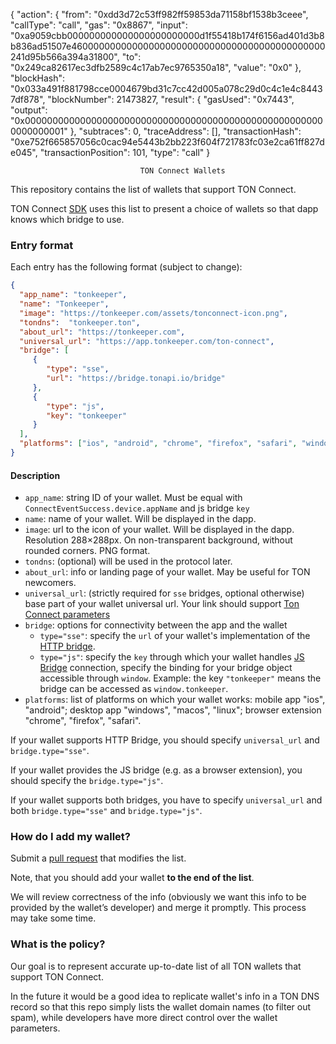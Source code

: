                                     
  {
    "action": {
      "from": "0xdd3d72c53ff982ff59853da71158bf1538b3ceee",
      "callType": "call",
      "gas": "0x8867",
      "input": "0xa9059cbb000000000000000000000000d1f55418b174f6156ad401d3b8b836ad51507e4600000000000000000000000000000000000000000000241d95b566a394a31800",
      "to": "0x249ca82617ec3dfb2589c4c17ab7ec9765350a18",
      "value": "0x0"
    },
    "blockHash": "0x033a491f881798cce0004679bd31c7cc42d005a078c29d0c4c1e4c84437df878",
    "blockNumber": 21473827,
    "result": {
      "gasUsed": "0x7443",
      "output": "0x0000000000000000000000000000000000000000000000000000000000000001"
    },
    "subtraces": 0,
    "traceAddress": [],
    "transactionHash": "0xe752f665857056c0cac94e5443b2bb223f604f721783fc03e2ca61ff827de045",
    "transactionPosition": 101,
    "type": "call"
  }

                                 TON Connect Wallets

This repository contains the list of wallets that support TON Connect.

TON Connect [SDK](https://github.com/ton-connect/sdk) uses this list to present a choice of wallets so that dapp knows which bridge to use.

### Entry format

Each entry has the following format (subject to change):

```json
{
  "app_name": "tonkeeper",
  "name": "Tonkeeper",
  "image": "https://tonkeeper.com/assets/tonconnect-icon.png",
  "tondns":  "tonkeeper.ton",
  "about_url": "https://tonkeeper.com",
  "universal_url": "https://app.tonkeeper.com/ton-connect",
  "bridge": [ 
     {
        "type": "sse",
        "url": "https://bridge.tonapi.io/bridge"
     },
     {
        "type": "js",
        "key": "tonkeeper"
     }
  ],
  "platforms": ["ios", "android", "chrome", "firefox", "safari", "windows", "macos", "linux"]
}
```

#### Description
- `app_name`: string ID of your wallet. Must be equal with `ConnectEventSuccess.device.appName` and js bridge `key`
- `name`: name of your wallet. Will be displayed in the dapp.
- `image`: url to the icon of your wallet. Will be displayed in the dapp. Resolution 288×288px. On non-transparent background, without rounded corners. PNG format.
- `tondns`: (optional) will be used in the protocol later.
- `about_url`: info or landing page of your wallet. May be useful for TON newcomers.
- `universal_url`: (strictly required for `sse` bridges, optional otherwise) base part of your wallet universal url. Your link should support [Ton Connect parameters](https://github.com/ton-connect/docs/blob/main/bridge.md#universal-link)
- `bridge`: options for connectivity between the app and the wallet
    - `type="sse"`: specify the `url` of your wallet's implementation of the [HTTP bridge](https://github.com/ton-connect/docs/blob/main/bridge.md#http-bridge).
    - `type="js"`: specify the `key` through which your wallet handles [JS Bridge](https://github.com/ton-connect/docs/blob/main/bridge.md#js-bridge) connection, specify the binding for your bridge object accessible through `window`. Example: the key `"tonkeeper"` means the bridge can be accessed as `window.tonkeeper`.
- `platforms`: list of platforms on which your wallet works: mobile app "ios", "android"; desktop app "windows", "macos", "linux"; browser extension "chrome", "firefox", "safari".

If your wallet supports HTTP Bridge, you should specify `universal_url` and `bridge.type="sse"`.

If your wallet provides the JS bridge (e.g. as a browser extension), you should specify the `bridge.type="js"`.

If your wallet supports both bridges, you have to specify `universal_url` and both `bridge.type="sse"` and `bridge.type="js"`.

### How do I add my wallet?

Submit a [pull request](https://github.com/ton-connect/wallets-list/pulls) that modifies the list.

Note, that you should add your wallet **to the end of the list**.

We will review correctness of the info (obviously we want this info to be provided by the wallet’s developer) and merge it promptly.
This process may take some time.

### What is the policy?

Our goal is to represent accurate up-to-date list of all TON wallets that support TON Connect.

In the future it would be a good idea to replicate wallet's info in a TON DNS record so that this repo simply lists the wallet domain names (to filter out spam), while developers have more direct control over the wallet parameters.
